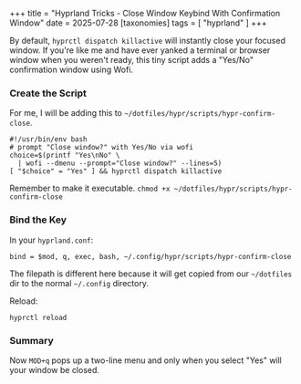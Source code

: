 +++
title = "Hyprland Tricks - Close Window Keybind With Confirmation Window"
date = 2025-07-28
[taxonomies]
tags = [ "hyprland" ]
+++

By default, `hyprctl dispatch killactive` will instantly close your focused
window. If you're like me and have ever yanked a terminal or browser window
when you weren't ready, this tiny script adds a "Yes/No" confirmation window
using Wofi.

### Create the Script

For me, I will be adding this to `~/dotfiles/hypr/scripts/hypr-confirm-close`.

```
#!/usr/bin/env bash
# prompt "Close window?" with Yes/No via wofi
choice=$(printf "Yes\nNo" \
  | wofi --dmenu --prompt="Close window?" --lines=5)
[ "$choice" = "Yes" ] && hyprctl dispatch killactive
```

Remember to make it executable.
`chmod +x ~/dotfiles/hypr/scripts/hypr-confirm-close`

### Bind the Key

In your `hyprland.conf`:

```
bind = $mod, q, exec, bash, ~/.config/hypr/scripts/hypr-confirm-close
```

The filepath is different here because it will get copied from our `~/dotfiles`
dir to the normal `~/.config` directory.

Reload:

`hyprctl reload`

### Summary

Now `MOD+q` pops up a two-line menu and only when you select "Yes" will your
window be closed.
